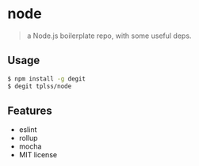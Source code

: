 # node
> a Node.js boilerplate repo, with some useful deps.

## Usage

```bash
$ npm install -g degit
$ degit tplss/node
```

## Features

+ eslint
+ rollup
+ mocha
+ MIT license
